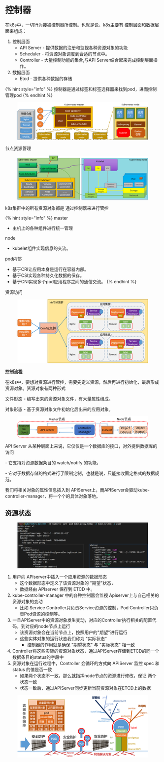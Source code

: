 # 控制器

在k8s中，一切行为接被控制器所控制。也就是说，k8s主要有 控制层面和数据层面来组成：&#x20;

1. 控制层面&#x20;
   * API Server - 提供数据的注册和监视各种资源对象的功能&#x20;
   * Scheduler - 将资源对象调度到合适的节点中。&#x20;
   * Controller - 大量控制功能的集合,与API Server结合起来完成控制层面操作。&#x20;
2. 数据层面&#x20;
   * Etcd - 提供各种数据的存储

{% hint style="info" %}
控制器是通过标签和标签选择器来找到pod，进而控制 管理pod
{% endhint %}

<figure><img src="../../../.gitbook/assets/image (187).png" alt=""><figcaption></figcaption></figure>

节点资源管理

<figure><img src="../../../.gitbook/assets/image (188).png" alt=""><figcaption></figcaption></figure>

k8s集群中的所有资源对象都是 通过控制器来进行管控

{% hint style="info" %}
master

* 主机上的各种组件进行统一管理

node

* kubelet组件实现信息的交流。

&#x20;pod内部

* 基于CRI让应用本身是运行在容器内部。&#x20;
* 基于CSI实现各种持久化数据的保存。
* 基于CNI实现多个pod应用程序之间的通信交流。
{% endhint %}

资源访问

<figure><img src="../../../.gitbook/assets/image (189).png" alt=""><figcaption></figcaption></figure>

**控制流程**

在k8s中，要想对资源进行管控，需要先定义资源，然后再进行初始化，最后形成资源对象。资源对象有两种形式

文件形态 - 编写出来的资源对象文件，有大量属性组成。&#x20;

对象形态 - 基于资源对象文件初始化后出来的应用对象。

<figure><img src="../../../.gitbook/assets/image (190).png" alt=""><figcaption></figcaption></figure>

API Server 从某种层面上来说，它仅仅是一个数据库的接口，对外提供数据库的访问

\- 它支持对资源数据条目的 watch/notify 的功能，&#x20;

\- 它对于数据存储的格式进行了限制定制，也就是说，只能接收固定格式的数据规范。

我们将相关对象的属性信息插入到 APIServer上，而APIServer会驱动kube-controller-manager，将一个个的具体对象落地。



## 资源状态

<figure><img src="../../../.gitbook/assets/image (184).png" alt=""><figcaption></figcaption></figure>

1. 用户向 APIserver中插入一个应用资源的数据形态&#x20;
   * 这个数据形态中定义了该资源对象的 "期望"状态，&#x20;
   * 数据经由 APIserver 保存到 ETCD 中。
2. kube-controller-manager 中的各种控制器会监视 Apiserver上与自己相关的资源对象的变动&#x20;
   * 比如 Service Controller只负责Service资源的控制，Pod Controller只负责Pod资源的控制等。&#x20;
3. 一旦APIServer中的资源对象发生变动，对应的Controller执行相关的配置代码，到对应的node节点上运行&#x20;
   * 该资源对象会在当前节点上，按照用户的"期望"进行运行&#x20;
   * 这些实体对象的运行状态我们称为 "实际状态" &#x20;
     * 控制器的作用就是确保 "期望状态" 与 "实际状态" 相一致&#x20;
4. Controller将这些实际的资源对象状态，通过APIServer存储到ETCD的同一个数据条目的status的字段中&#x20;
5. 资源对象在运行过程中，Controller 会循环的方式向 APIServer 监控 spec 和 status 的值是否一致&#x20;
   * 如果两个状态不一致，那么就指挥node节点的资源进行修改，保证 两个状态一致&#x20;
   * 状态一致后，通过APIServer同步更新当前资源对象在ETCD上的数据

<figure><img src="../../../.gitbook/assets/image (185).png" alt=""><figcaption></figcaption></figure>
